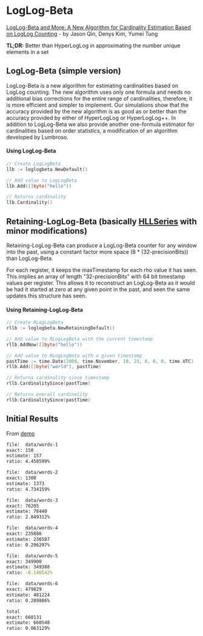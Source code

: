 # LogLog-Beta

[LogLog-Beta and More: A New Algorithm for Cardinality Estimation Based on LogLog Counting](https://arxiv.org/pdf/1612.02284.pdf) -
by Jason Qin, Denys Kim, Yumei Tung

**TL;DR:**
Better than HyperLogLog in approximating the number unique elements in a set

## LogLog-Beta (simple version)

LogLog-Beta is a new algorithm for estimating cardinalities based on LogLog counting. The new algorithm uses only one formula and needs no additional bias corrections for the entire range of cardinalities, therefore, it is more efficient and simpler to implement. Our simulations show that the accuracy provided by the new algorithm is as good as or better than the accuracy provided by either of HyperLogLog or HyperLogLog++. In addition to LogLog-Beta we also provide another one-formula estimator for cardinalities based on order statistics, a modification of an algorithm developed by Lumbroso.

#### Using LogLog-Beta

```go
// Create LogLogBeta
llb := loglogbeta.NewDefault()

// Add value to LogLogBeta
llb.Add([]byte("hello"))

// Returns cardinality
llb.Cardinality()
```

## Retaining-LogLog-Beta (basically [HLLSeries](https://static.javadoc.io/com.twitter/algebird-core_2.11/0.12.3/index.html#com.twitter.algebird.HLLSeries) with minor modifications)

Retaining-LogLog-Beta can produce a LogLog-Beta counter for any window into the past, using a constant factor more space (8 * (32-precisionBits)) than LogLog-Beta.

For each register, it keeps the maxTimestamp for each rho value it has seen. This implies an array of length "32-precisionBits" with 64 bit timestamp values per register.
This allows it to reconstruct an LogLog-Beta as it would be had it started at zero at any given point in the past, and seen the same updates this structure has seen.

#### Using Retaining-LogLog-Beta

```go
// Create RLogLogBeta
rllb := loglogbeta.NewRetainingDefault()

// Add value to RLogLogBeta with the current timestamp
rllb.AddNow([]byte("hello"))

// Add value to RLogLogBeta with a given timestamp
pastTime := time.Date(2009, time.November, 10, 23, 0, 0, 0, time.UTC)
rllb.Add([]byte["world"], pastTime)

// Returns cardinality since timestamp
rllb.CardinalitySince(pastTime)

// Returns overall cardinality
rllb.CardinalitySince(pastTime)
```


## Initial Results

From [demo](llbdemo/main.go)

```bash
file:  data/words-1
exact: 150
estimate: 157
ratio: 4.458599%

file:  data/words-2
exact: 1308
estimate: 1373
ratio: 4.734159%

file:  data/words-3
exact: 76205
estimate: 78440
ratio: 2.849312%

file:  data/words-4
exact: 235886
estimate: 236587
ratio: 0.296297%

file:  data/words-5
exact: 349900
estimate: 349388
ratio: -0.146542%

file:  data/words-6
exact: 479829
estimate: 481224
ratio: 0.289886%

total
exact: 660131
estimate: 660548
ratio: 0.063129%
 ```
